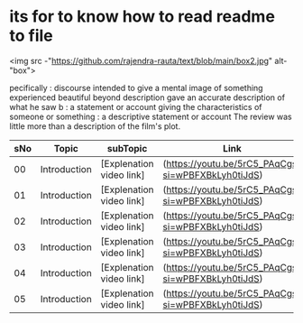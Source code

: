 # its for to know  how to read readme to file 
<img src -"https://github.com/rajendra-rauta/text/blob/main/box2.jpg"  alt-"box">

pecifically : discourse intended to give a mental image of something experienced
beautiful beyond description
gave an accurate description of what he saw
b
: a statement or account giving the characteristics of someone or something : a descriptive statement or account
The review was little more than a description of the film's plot.





|sNo|Topic| subTopic| Link|
|-|-|-|-|
|00| Introduction | [Explenation video link] |(https://youtu.be/5rC5_PAqCgs?si=wPBFXBkLyh0tiJdS)
|01| Introduction | [Explenation video link] |(https://youtu.be/5rC5_PAqCgs?si=wPBFXBkLyh0tiJdS)
|02| Introduction | [Explenation video link] |(https://youtu.be/5rC5_PAqCgs?si=wPBFXBkLyh0tiJdS)
|03| Introduction | [Explenation video link] |(https://youtu.be/5rC5_PAqCgs?si=wPBFXBkLyh0tiJdS)
|04| Introduction | [Explenation video link] |(https://youtu.be/5rC5_PAqCgs?si=wPBFXBkLyh0tiJdS)
|05| Introduction | [Explenation video link] |(https://youtu.be/5rC5_PAqCgs?si=wPBFXBkLyh0tiJdS)
